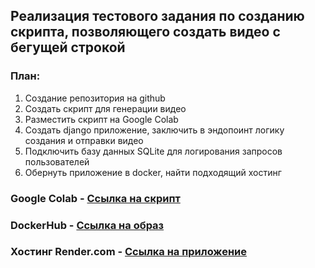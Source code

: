 ## Реализация тестового задания по созданию скрипта, позволяющего создать видео с бегущей строкой 

### План:
1. Создание репозитория на github
1. Создать скрипт для генерации видео
1. Разместить скрипт на Google Colab
1. Создать django приложение, заключить в эндопоинт логику создания и отправки видео
1. Подключить базу данных SQLite для логирования запросов пользователей
1. Обернуть приложение в docker, найти подходящий хостинг

### Google Colab - [Ссылка на скрипт](https://colab.research.google.com/drive/16FOA88MnFcfX41ZZ1s4BZLkUv47S2YxH?usp=sharing)
### DockerHub - [Ссылка на образ](https://hub.docker.com/r/suetosha/scrolling_text)
### Хостинг Render.com - [Ссылка на приложение](https://scrolling-text.onrender.com/video_maker/)
